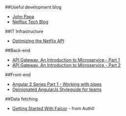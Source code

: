 ##Useful development blog
* [John Papa](http://www.johnpapa.net/)
* [Netflox Tech Blog](http://techblog.netflix.com/)

##IT Infrastructure
* [Optimizing the Netflix API](http://techblog.netflix.com/2013/01/optimizing-netflix-api.html)

##Back-end
* [API Gateway. An Introduction to Microservice - Part 1](https://auth0.com/blog/2015/09/04/an-introduction-to-microservices-part-1/)
* [API Gateway. An Introduction to Microservice - Part 2](https://auth0.com/blog/2015/09/13/an-introduction-to-microservices-part-2-API-gateway/)

##Front-end
* [Angular 2 Series Part 1 - Working with pipes](https://auth0.com/blog/2015/09/03/angular2-series-working-with-pipes/)
* [Opinionated AngularJs Styleguide for teams](https://toddmotto.com/opinionated-angular-js-styleguide-for-teams/)

##Data fetching
* [Getting Started With Falcor](https://auth0.com/blog/2015/08/28/getting-started-with-falcor/) - from Auth0


